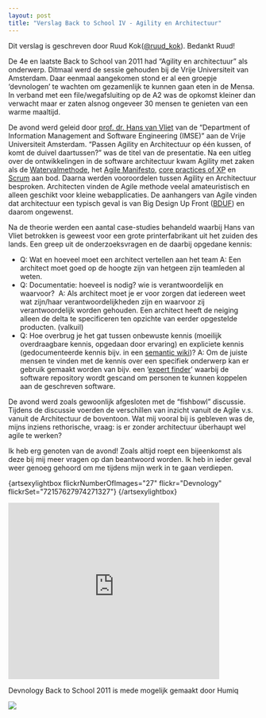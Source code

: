 ```yaml
---
layout: post
title: "Verslag Back to School IV - Agility en Architectuur"
---
```


Dit verslag is geschreven door Ruud Kok([@ruud_kok](http://twitter.com/ruud_kok)). Bedankt Ruud!

De 4e en laatste Back to School van 2011 had &ldquo;Agility en architectuur&rdquo; als onderwerp. Ditmaal werd de sessie gehouden bij de Vrije Universiteit van Amsterdam. Daar eenmaal aangekomen stond er al een groepje &lsquo;devnologen&rsquo; te wachten om gezamenlijk te kunnen gaan eten in de Mensa. In verband met een file/wegafsluiting op de A2 was de opkomst kleiner dan verwacht maar er zaten alsnog ongeveer 30 mensen te genieten van een warme maaltijd.

De avond werd geleid door [prof. dr. Hans van Vliet](http://www.cs.vu.nl/%7Ehans/) van de &ldquo;Department of Information Management and Software Engineering (IMSE)&rdquo; aan de Vrije Universiteit Amsterdam. &ldquo;Passen Agility en Architectuur op &eacute;&eacute;n kussen, of komt de duivel daartussen?&rdquo; was de titel van de presentatie.&nbsp;Na een uitleg over de ontwikkelingen in de software architectuur kwam Agility met zaken als de [Watervalmethode](http://nl.wikipedia.org/wiki/Watervalmethode), het [Agile Manifesto](http://en.wikipedia.org/wiki/Agile_Manifesto#Agile_Manifesto), [core practices of XP](http://en.wikipedia.org/wiki/Extreme_programming_practices) en [Scrum](http://nl.wikipedia.org/wiki/Scrum_%28softwareontwikkelmethode%29) aan bod. Daarna werden vooroordelen tussen Agility en Architectuur besproken. Architecten vinden de Agile methode veelal amateuristisch en alleen geschikt voor kleine webapplicaties. De aanhangers van Agile vinden dat architectuur een typisch geval is van Big Design Up Front ([BDUF](http://nl.wikipedia.org/wiki/Big_Design_Up_Front)) en daarom ongewenst.

Na de theorie werden een aantal case-studies behandeld waarbij Hans van Vliet betrokken is geweest voor een grote printerfabrikant uit het zuiden des lands. Een greep uit de onderzoeksvragen en de daarbij opgedane kennis:

*   Q: Wat en hoeveel moet een architect vertellen aan het team
A: Een architect moet goed op de hoogte zijn van hetgeen zijn teamleden al weten.
*   Q: Documentatie: hoeveel is nodig? wie is verantwoordelijk en waarvoor?&nbsp;
A: Als architect moet je er voor zorgen dat iedereen weet wat zijn/haar verantwoordelijkheden zijn en waarvoor zij verantwoordelijk worden gehouden. Een architect heeft de neiging alleen de delta te specificeren ten opzichte van eerder opgestelde producten. (valkuil)
*   Q: Hoe overbrug je het gat tussen onbewuste kennis (moeilijk overdraagbare kennis, opgedaan door ervaring) en expliciete kennis (gedocumenteerde kennis bijv. in een [semantic wiki](http://en.wikipedia.org/wiki/Semantic_wiki))?
A: Om de juiste mensen te vinden met de kennis over een specifiek onderwerp kan er gebruik gemaakt worden van bijv. een &lsquo;[expert finder](http://en.wikipedia.org/wiki/Expertise_finding)&rsquo; waarbij de software repository wordt gescand om personen te kunnen koppelen aan de geschreven software.

De avond werd zoals gewoonlijk afgesloten met de &ldquo;fishbowl&rdquo; discussie. Tijdens de discussie voerden de verschillen van inzicht vanuit de Agile v.s. vanuit de Architectuur de boventoon. Wat mij vooral bij is gebleven was de, mijns inziens rethorische, vraag: is er zonder architectuur &uuml;berhaupt wel agile te werken?

Ik heb erg genoten van de avond! Zoals altijd roept een bijeenkomst als deze bij mij meer vragen op dan beantwoord worden. Ik heb in ieder geval weer genoeg gehoord om me tijdens mijn werk in te gaan verdiepen.

{artsexylightbox flickrNumberOfImages="27" flickr="Devnology" flickrSet="72157627974271327"} {/artsexylightbox}

<iframe src="http://www.slideshare.net/slideshow/embed_code/10182793" width="425" height="355" frameborder="0" marginwidth="0" marginheight="0" scrolling="no"></iframe>

Devnology Back to School 2011 is mede mogelijk gemaakt door Humiq

[![](images/stories/sponsors/humiq.jpg)](http://humiq.nl)
